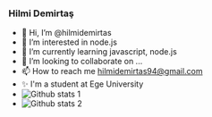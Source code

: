 ### Hilmi Demirtaş 

- 👋 Hi, I’m @hilmidemirtas
- 👀 I’m interested in node.js
- 🌱 I’m currently learning javascript, node.js
- 💞️ I’m looking to collaborate on ...
- 📫 How to reach me hilmidemirtas94@gmail.com
- ✨ I'm a student at Ege University 
- ![Github stats 1](https://github-readme-stats.vercel.app/api?username=kullanıcıadınız&show_icons=true&theme=gradient) 
- ![Github stats 2](https://github-readme-stats.vercel.app/api?username=kullanıcıadınız&show_icons=true&theme=radical)
<!---
hilmidemirtas/hilmidemirtas is a ✨ special ✨ repository because its `README.md` (this file) appears on your GitHub profile.
You can click the Preview link to take a look at your changes.
--->

